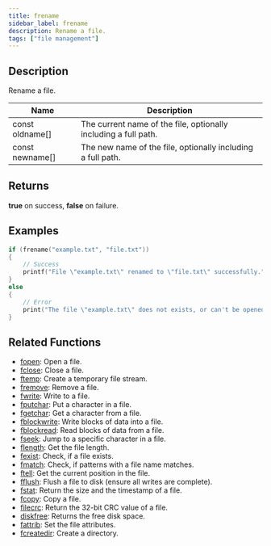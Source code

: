 ```yaml
---
title: frename
sidebar_label: frename
description: Rename a file.
tags: ["file management"]
---
```


<VersionWarn version='omp v1.1.0.2612' />

<LowercaseNote />

## Description

Rename a file.

| Name            | Description                                                     |
| --------------- | --------------------------------------------------------------- |
| const oldname[] | The current name of the file, optionally including a full path. |
| const newname[] | The new name of the file, optionally including a full path.     |

## Returns

**true** on success, **false** on failure.

## Examples

```c
if (frename("example.txt", "file.txt"))
{
    // Success
    printf("File \"example.txt\" renamed to \"file.txt\" successfully.");
}
else
{
    // Error
    print("The file \"example.txt\" does not exists, or can't be opened.");
}
```

## Related Functions

- [fopen](fopen): Open a file.
- [fclose](fclose): Close a file.
- [ftemp](ftemp): Create a temporary file stream.
- [fremove](fremove): Remove a file.
- [fwrite](fwrite): Write to a file.
- [fputchar](fputchar): Put a character in a file.
- [fgetchar](fgetchar): Get a character from a file.
- [fblockwrite](fblockwrite): Write blocks of data into a file.
- [fblockread](fblockread): Read blocks of data from a file.
- [fseek](fseek): Jump to a specific character in a file.
- [flength](flength): Get the file length.
- [fexist](fexist): Check, if a file exists.
- [fmatch](fmatch): Check, if patterns with a file name matches.
- [ftell](ftell): Get the current position in the file.
- [fflush](fflush): Flush a file to disk (ensure all writes are complete).
- [fstat](fstat): Return the size and the timestamp of a file.
- [fcopy](fcopy): Copy a file.
- [filecrc](filecrc): Return the 32-bit CRC value of a file.
- [diskfree](diskfree): Returns the free disk space.
- [fattrib](fattrib): Set the file attributes.
- [fcreatedir](fcreatedir): Create a directory.
